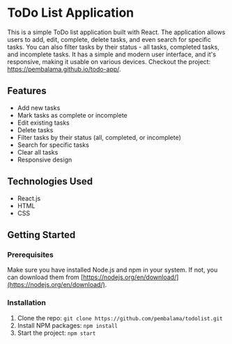 # ToDo List Application

This is a simple ToDo list application built with React. The application allows users to add, edit, complete, delete tasks, and even search for specific tasks. You can also filter tasks by their status - all tasks, completed tasks, and incomplete tasks. It has a simple and modern user interface, and it's responsive, making it usable on various devices. Checkout the project: https://pembalama.github.io/todo-app/.

## Features
- Add new tasks
- Mark tasks as complete or incomplete
- Edit existing tasks
- Delete tasks
- Filter tasks by their status (all, completed, or incomplete)
- Search for specific tasks
- Clear all tasks
- Responsive design

## Technologies Used
- React.js
- HTML
- CSS

## Getting Started
### Prerequisites
Make sure you have installed Node.js and npm in your system. If not, you can download them from [https://nodejs.org/en/download/](https://nodejs.org/en/download/).

### Installation
1. Clone the repo: `git clone https://github.com/pembalama/todolist.git`
2. Install NPM packages: `npm install`
3. Start the project: `npm start`
